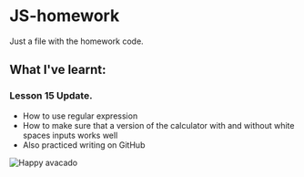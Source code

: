 # JS-homework
Just a file with the homework code.

## What I've learnt:

### Lesson 15 Update.

* How to use regular expression
* How to make sure that a version of the calculator with and without white spaces inputs works well
* Also practiced writing on GitHub

![Happy avacado](https://images.unsplash.com/photo-1554825203-68321ddde262?ixlib=rb-4.0.3&ixid=MnwxMjA3fDB8MHxwaG90by1wYWdlfHx8fGVufDB8fHx8&auto=format&fit=crop&w=785&q=80)
